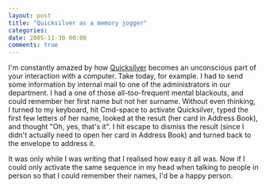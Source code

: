 ```yaml
---
layout: post
title: "Quicksilver as a memory jogger"
categories:
date: 2005-11-30 00:00
comments: true
---
```


<p>I'm constantly amazed by how <a href="http://blacktree.com/quicksilver/">Quicksilver</a> becomes an unconscious part of your interaction with a computer. Take today, for example. I had to send some information by internal mail to one of the administrators in our department. I had a one of those all-too-frequent mental blackouts, and could remember her first name but not her surname. Without even thinking, I turned to my keyboard, hit Cmd-space to activate Quicksilver, typed the first few letters of her name, looked at the result (her card in Address Book), and thought "Oh, yes, that's it". I hit escape to dismiss the result (since I didn't actually need to open her card in Address Book) and turned back to the envelope to address it.</p>

<p>It was only while I was writing that I realised how easy it all was. Now if I could only activate the same sequence in my head when talking to people in person so that I could remember their names, I'd be a happy person.</p>



